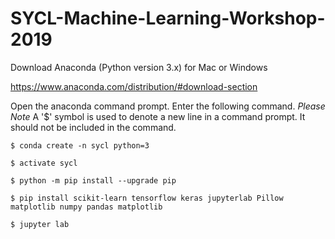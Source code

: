 # SYCL-Machine-Learning-Workshop-2019

Download Anaconda (Python version 3.x) for Mac or Windows

https://www.anaconda.com/distribution/#download-section

Open the anaconda command prompt. Enter the following command. *Please Note* A '$' symbol is used to denote a new line in a command prompt. It should not be included in the command. 

`$ conda create -n sycl python=3`

`$ activate sycl`

`$ python -m pip install --upgrade pip`

`$ pip install scikit-learn tensorflow keras jupyterlab Pillow matplotlib numpy pandas matplotlib`

`$ jupyter lab`


